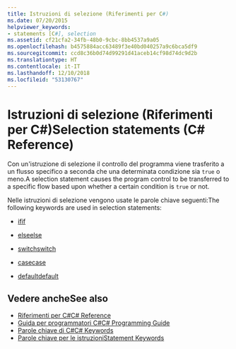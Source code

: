 ```yaml
---
title: Istruzioni di selezione (Riferimenti per C#)
ms.date: 07/20/2015
helpviewer_keywords:
- statements [C#], selection
ms.assetid: cf21cfa2-34fb-48b0-9cbc-8bb4537a9a05
ms.openlocfilehash: b4575884acc63489f3e40bd040257a9c6bca5df9
ms.sourcegitcommit: ccd8c36b0d74d99291d41aceb14cf98d74dc9d2b
ms.translationtype: HT
ms.contentlocale: it-IT
ms.lasthandoff: 12/10/2018
ms.locfileid: "53130767"
---
```

# <a name="selection-statements-c-reference"></a><span data-ttu-id="a7ac2-102">Istruzioni di selezione (Riferimenti per C#)</span><span class="sxs-lookup"><span data-stu-id="a7ac2-102">Selection statements (C# Reference)</span></span>

<span data-ttu-id="a7ac2-103">Con un'istruzione di selezione il controllo del programma viene trasferito a un flusso specifico a seconda che una determinata condizione sia `true` o meno.</span><span class="sxs-lookup"><span data-stu-id="a7ac2-103">A selection statement causes the program control to be transferred to a specific flow based upon whether a certain condition is `true` or not.</span></span>

<span data-ttu-id="a7ac2-104">Nelle istruzioni di selezione vengono usate le parole chiave seguenti:</span><span class="sxs-lookup"><span data-stu-id="a7ac2-104">The following keywords are used in selection statements:</span></span>

- [<span data-ttu-id="a7ac2-105">if</span><span class="sxs-lookup"><span data-stu-id="a7ac2-105">if</span></span>](if-else.md)

- [<span data-ttu-id="a7ac2-106">else</span><span class="sxs-lookup"><span data-stu-id="a7ac2-106">else</span></span>](if-else.md)

- [<span data-ttu-id="a7ac2-107">switch</span><span class="sxs-lookup"><span data-stu-id="a7ac2-107">switch</span></span>](switch.md)

- [<span data-ttu-id="a7ac2-108">case</span><span class="sxs-lookup"><span data-stu-id="a7ac2-108">case</span></span>](switch.md)

- [<span data-ttu-id="a7ac2-109">default</span><span class="sxs-lookup"><span data-stu-id="a7ac2-109">default</span></span>](switch.md)

## <a name="see-also"></a><span data-ttu-id="a7ac2-110">Vedere anche</span><span class="sxs-lookup"><span data-stu-id="a7ac2-110">See also</span></span>

- [<span data-ttu-id="a7ac2-111">Riferimenti per C#</span><span class="sxs-lookup"><span data-stu-id="a7ac2-111">C# Reference</span></span>](../index.md)
- [<span data-ttu-id="a7ac2-112">Guida per programmatori C#</span><span class="sxs-lookup"><span data-stu-id="a7ac2-112">C# Programming Guide</span></span>](../../programming-guide/index.md)
- [<span data-ttu-id="a7ac2-113">Parole chiave di C#</span><span class="sxs-lookup"><span data-stu-id="a7ac2-113">C# Keywords</span></span>](index.md)
- [<span data-ttu-id="a7ac2-114">Parole chiave per le istruzioni</span><span class="sxs-lookup"><span data-stu-id="a7ac2-114">Statement Keywords</span></span>](statement-keywords.md)